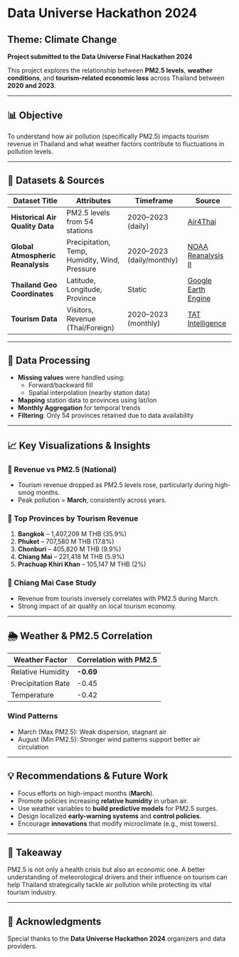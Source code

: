 # Data Universe Hackathon 2024
##  Theme: Climate Change

**Project submitted to the Data Universe Final Hackathon 2024**  

This project explores the relationship between **PM2.5 levels**, **weather conditions**, and **tourism-related economic loss** across Thailand between **2020 and 2023**.

---

## 📊 Objective

To understand how air pollution (specifically PM2.5) impacts tourism revenue in Thailand and what weather factors contribute to fluctuations in pollution levels.

---

## 📁 Datasets & Sources

| Dataset Title | Attributes | Timeframe | Source |
|---------------|------------|-----------|--------|
| **Historical Air Quality Data** | PM2.5 levels from 54 stations | 2020–2023 (daily) | [Air4Thai](http://air4thai.pcd.go.th/webV3/#/History) |
| **Global Atmospheric Reanalysis** | Precipitation, Temp, Humidity, Wind, Pressure | 2020–2023 (daily/monthly) | [NOAA Reanalysis II](https://psl.noaa.gov/data/gridded/data.ncep.reanalysis2.html) |
| **Thailand Geo Coordinates** | Latitude, Longitude, Province | Static | [Google Earth Engine](https://earthengine.google.com) |
| **Tourism Data** | Visitors, Revenue (Thai/Foreign) | 2020–2023 (monthly) | [TAT Intelligence](https://intelligencecenter.tat.or.th/articlees/9907) |

---

## 🔧 Data Processing

- **Missing values** were handled using:
  - Forward/backward fill
  - Spatial interpolation (nearby station data)
- **Mapping** station data to provinces using lat/lon
- **Monthly Aggregation** for temporal trends
- **Filtering**: Only 54 provinces retained due to data availability

---

## 📈 Key Visualizations & Insights

### 📌 Revenue vs PM2.5 (National)
- Tourism revenue dropped as PM2.5 levels rose, particularly during high-smog months.
- Peak pollution = **March**, consistently across years.

### 📌 Top Provinces by Tourism Revenue
1. **Bangkok** – 1,407,209 M THB (35.9%)
2. **Phuket** – 707,580 M THB (17.8%)
3. **Chonburi** – 405,820 M THB (9.9%)
4. **Chiang Mai** – 221,418 M THB (5.9%)
5. **Prachuap Khiri Khan** – 105,147 M THB (2%)

### 📌 Chiang Mai Case Study
- Revenue from tourists inversely correlates with PM2.5 during March.
- Strong impact of air quality on local tourism economy.

---

## 🌦️ Weather & PM2.5 Correlation

| Weather Factor      | Correlation with PM2.5 |
|---------------------|------------------------|
| Relative Humidity   | **-0.69**              |
| Precipitation Rate  | -0.45                  |
| Temperature         | -0.42                  |

### Wind Patterns
- March (Max PM2.5): Weak dispersion, stagnant air
- August (Min PM2.5): Stronger wind patterns support better air circulation

---

## 💡 Recommendations & Future Work

- Focus efforts on high-impact months (**March**).
- Promote policies increasing **relative humidity** in urban air.
- Use weather variables to **build predictive models** for PM2.5 surges.
- Design localized **early-warning systems** and **control policies**.
- Encourage **innovations** that modify microclimate (e.g., mist towers).

---

## 📌 Takeaway

PM2.5 is not only a health crisis but also an economic one. A better understanding of meteorological drivers and their influence on tourism can help Thailand strategically tackle air pollution while protecting its vital tourism industry.

---

## 🙏 Acknowledgments

Special thanks to the **Data Universe Hackathon 2024** organizers and data providers.

